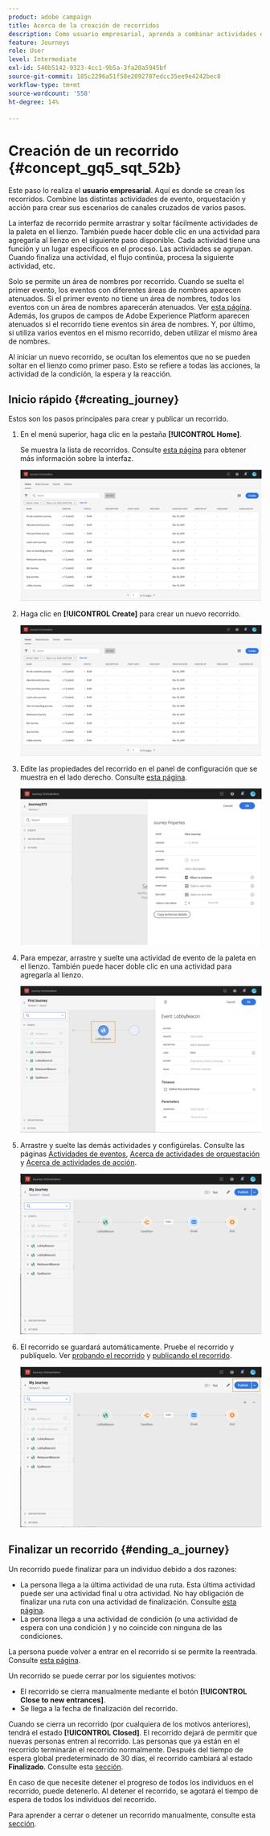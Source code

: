 ```yaml
---
product: adobe campaign
title: Acerca de la creación de recorridos
description: Como usuario empresarial, aprenda a combinar actividades de eventos, orquestación y acciones para construir un recorrido.
feature: Journeys
role: User
level: Intermediate
exl-id: 540b5142-9323-4cc1-9b5a-3fa20a5945bf
source-git-commit: 185c2296a51f58e2092787edcc35ee9e4242bec8
workflow-type: tm+mt
source-wordcount: '558'
ht-degree: 14%

---
```


# Creación de un recorrido {#concept_gq5_sqt_52b}

Este paso lo realiza el **usuario empresarial**. Aquí es donde se crean los recorridos. Combine las distintas actividades de evento, orquestación y acción para crear sus escenarios de canales cruzados de varios pasos.

La interfaz de recorrido permite arrastrar y soltar fácilmente actividades de la paleta en el lienzo. También puede hacer doble clic en una actividad para agregarla al lienzo en el siguiente paso disponible. Cada actividad tiene una función y un lugar específicos en el proceso. Las actividades se agrupan. Cuando finaliza una actividad, el flujo continúa, procesa la siguiente actividad, etc.

Solo se permite un área de nombres por recorrido. Cuando se suelta el primer evento, los eventos con diferentes áreas de nombres aparecen atenuados. Si el primer evento no tiene un área de nombres, todos los eventos con un área de nombres aparecerán atenuados. Ver [esta página](../event/selecting-the-namespace.md). Además, los grupos de campos de Adobe Experience Platform aparecen atenuados si el recorrido tiene eventos sin área de nombres. Y, por último, si utiliza varios eventos en el mismo recorrido, deben utilizar el mismo área de nombres.

Al iniciar un nuevo recorrido, se ocultan los elementos que no se pueden soltar en el lienzo como primer paso. Esto se refiere a todas las acciones, la actividad de la condición, la espera y la reacción.

## Inicio rápido {#creating_journey}

Estos son los pasos principales para crear y publicar un recorrido.

1. En el menú superior, haga clic en la pestaña **[!UICONTROL Home]**.

   Se muestra la lista de recorridos. Consulte [esta página](../building-journeys/using-the-journey-designer.md) para obtener más información sobre la interfaz.

   ![](../assets/journey30.png)

1. Haga clic en **[!UICONTROL Create]** para crear un nuevo recorrido.

   ![](../assets/journey31.png)

1. Edite las propiedades del recorrido en el panel de configuración que se muestra en el lado derecho. Consulte [esta página](../building-journeys/changing-properties.md).

   ![](../assets/journey32.png)

1. Para empezar, arrastre y suelte una actividad de evento de la paleta en el lienzo. También puede hacer doble clic en una actividad para agregarla al lienzo.

   ![](../assets/journey33.png)

1. Arrastre y suelte las demás actividades y configúrelas. Consulte las páginas [Actividades de eventos](../building-journeys/event-activities.md), [Acerca de actividades de orquestación](../building-journeys/about-orchestration-activities.md) y [Acerca de actividades de acción](../building-journeys/about-action-activities.md).

   ![](../assets/journey34.png)

1. El recorrido se guardará automáticamente. Pruebe el recorrido y publíquelo. Ver [probando el recorrido](../building-journeys/testing-the-journey.md) y [publicando el recorrido](../building-journeys/publishing-the-journey.md).

   ![](../assets/journey36.png)

## Finalizar un recorrido {#ending_a_journey}

Un recorrido puede finalizar para un individuo debido a dos razones:

* La persona llega a la última actividad de una ruta. Esta última actividad puede ser una actividad final u otra actividad. No hay obligación de finalizar una ruta con una actividad de finalización. Consulte [esta página](../building-journeys/end-activity.md).
* La persona llega a una actividad de condición (o una actividad de espera con una condición ) y no coincide con ninguna de las condiciones.

La persona puede volver a entrar en el recorrido si se permite la reentrada. Consulte [esta página](../building-journeys/changing-properties.md).

Un recorrido se puede cerrar por los siguientes motivos:

* El recorrido se cierra manualmente mediante el botón **[!UICONTROL Close to new entrances]**.
* Se llega a la fecha de finalización del recorrido.

Cuando se cierra un recorrido (por cualquiera de los motivos anteriores), tendrá el estado **[!UICONTROL Closed]**. El recorrido dejará de permitir que nuevas personas entren al recorrido. Las personas que ya están en el recorrido terminarán el recorrido normalmente. Después del tiempo de espera global predeterminado de 30 días, el recorrido cambiará al estado **Finalizado**. Consulte esta [sección](../building-journeys/changing-properties.md#entrance).

En caso de que necesite detener el progreso de todos los individuos en el recorrido, puede detenerlo. Al detener el recorrido, se agotará el tiempo de espera de todos los individuos del recorrido.

Para aprender a cerrar o detener un recorrido manualmente, consulte esta [sección](../building-journeys/terminating-a-journey.md).
